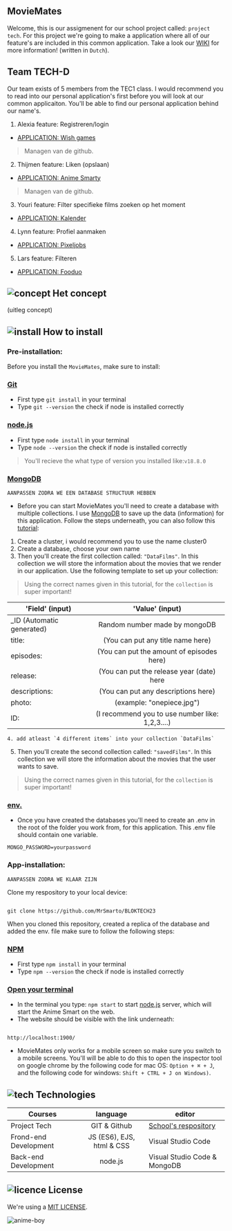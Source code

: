 ## MovieMates

Welcome, this is our assigmenent for our school project called: `project tech`. For this project we're going to make a application where all of our feature's are included in this common application. Take a look our [WIKI](https://github.com/Alexiatech/Tech-D-groepsopdracht/wiki) for more information! (written in `Dutch`). 

## Team TECH-D

Our team exists of 5 members from the TEC1 class. I would recommend you to read into our personal application's first before you will look at our common applicaiton. You'll be able to find our personal application behind our name's. 

1. Alexia feature: Registreren/login 
* [APPLICATION: Wish games](https://github.com/Alexiatech/Tech23)
> Managen van de github.
2. Thijmen feature: Liken (opslaan) 
* [APPLICATION: Anime Smarty](https://github.com/MrSmarto/BLOKTECH23)
> Managen van de github.
3. Youri feature: Filter specifieke films zoeken op het moment 
* [APPLICATION: Kalender](https://github.com/YouriSaen/ProjectTech/)
4. Lynn feature: Profiel aanmaken 
* [APPLICATION: Pixeljobs](https://github.com/lynnwolters/matching-application)
5. Lars feature: Filteren 
* [APPLICATION: Fooduo](https://github.com/larsvv99/Project-Tech)

## ![concept](https://user-images.githubusercontent.com/118122875/224569879-7b376629-fc7b-401a-81b5-9f5e5917521d.png) Het concept

(uitleg concept)

## ![install](https://user-images.githubusercontent.com/118122875/224570019-3d6ab194-d3ef-458e-b9b6-d66a5cf39809.png) How to install

### Pre-installation:


Before you install the `MovieMates`, make sure to install:

### [Git](https://github.com/git-guides/install-git)
* First type `git install` in your terminal
* Type `git --version` the check if node is installed correctly
### [node.js](https://nodejs.org/en/)
* First type `node install` in your terminal
* Type `node --version` the check if node is installed correctly
> You'll recieve the what type of version you installed like:`v18.8.0` 
### [MongoDB](https://www.mongodb.com/blog)
`AANPASSEN ZODRA WE EEN DATABASE STRUCTUUR HEBBEN`
* Before you can start MovieMates you'll need to create a database with multiple collections. I use [MongoDB](https://www.mongodb.com/blog) to save up the data (information) for this application. Follow the steps underneath, you can also follow this [tutorial](https://www.mongodb.com/docs/atlas/getting-started/):
1. Create a cluster, i would recommend you to use the name cluster0
2. Create a database, choose your own name
3. Then you'll create the first collection called: `"DataFilms"`. In this collection we will store the information about the movies that we render in our application. Use the following template to set up your collection:
>  Using the correct names given in this tutorial, for the `collection` is super important!

| 'Field' (input)| 'Value' (input)| 
| ------------- |:-------------:|
| _ID (Automatic generated) | Random number made by mongoDB |
| title: | (You can put any title name here) | 
| episodes: | (You can put the amount of episodes here) | 
| release: | (You can put the release year (date) here | 
| descriptions: | (You can put any descriptions here) | 
| photo: | (example: "onepiece.jpg") | 
| ID: | (I recommend you to use number like: 1,2,3....) | 

```
4. add atleast `4 different items` into your collection `DataFilms`
```

5. Then you'll create the second collection called: `"savedFilms"`. In this collection we will store the information about the movies that the user wants to save.
>  Using the correct names given in this tutorial, for the `collection` is super important!
### [env.](https://www.codementor.io/@parthibakumarmurugesan/what-is-env-how-to-set-up-and-run-a-env-file-in-node-1pnyxw9yxj)
* Once you have created the databases you'll need to create an .env in the root of the folder you work from, for this application. This .env file should contain one variable.
```
MONGO_PASSWORD=yourpassword
```


### App-installation:

`AANPASSEN ZODRA WE KLAAR ZIJN`

Clone my respository to your local device:

```

git clone https://github.com/MrSmarto/BLOKTECH23

```

When you cloned this repository, created a replica of the database and added the env. file make sure to follow the following steps:
### [NPM](https://docs.npmjs.com/cli/v6/commands/npm-install)
* First type `npm install` in your terminal
* Type `npm --version` the check if node is installed correctly

### [Open your terminal](https://support.apple.com/nl-nl/guide/terminal/welcome/mac)
* In the terminal you type: `npm start` to start [node.js](https://nodejs.org/en/) server, which will start the Anime Smart on the web.
* The website should be visible with the link underneath:
```

http://localhost:1900/

```

* MovieMates only works for a mobile screen so make sure you switch to a mobile screens. You'll will be able to do this to open the inspector tool on google chrome by the following code for mac OS: `Option + ⌘ + J`, and the following code for windows: `Shift + CTRL + J on Windows)`.

## ![tech](https://user-images.githubusercontent.com/118122875/224570118-38da956b-ec96-4d47-8375-b5f07659883a.png) Technologies

| Courses| language | editor |
| ------------- |:-------------:| ------------- |
| Project Tech | GIT & Github | [ School's respository](https://github.com/MrSmarto/BLOKTECH23/wiki) |
| Frond-end Development | JS (ES6), EJS, html & CSS | Visual Studio Code |
| Back-end Development | node.js | Visual Studio Code & MongoDB |

## ![licence](https://user-images.githubusercontent.com/118122875/224570185-da93d583-8c14-4eee-bca6-f680ec919fc2.png) License

We're using a [MIT LICENSE](https://github.com/cmda-bt/pt-course-22-23/blob/main/LICENSE).

![anime-boy](https://user-images.githubusercontent.com/118122875/225022156-18510eaa-ec17-457e-8e8a-1bc5418d985c.gif)



